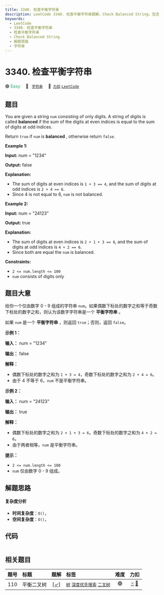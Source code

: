 ```yaml
---
title: 3340. 检查平衡字符串
description: LeetCode 3340. 检查平衡字符串题解，Check Balanced String，包含解题思路、复杂度分析以及完整的 JavaScript 代码实现。
keywords:
  - LeetCode
  - 3340. 检查平衡字符串
  - 检查平衡字符串
  - Check Balanced String
  - 解题思路
  - 字符串
---
```


# 3340. 检查平衡字符串

🟢 <font color=#15bd66>Easy</font>&emsp; 🔖&ensp; [`字符串`](/tag/string.md)&emsp; 🔗&ensp;[`力扣`](https://leetcode.cn/problems/check-balanced-string) [`LeetCode`](https://leetcode.com/problems/check-balanced-string)

## 题目

You are given a string `num` consisting of only digits. A string of digits is
called **balanced** if the sum of the digits at even indices is equal to the
sum of digits at odd indices.

Return `true` if `num` is **balanced** , otherwise return `false`.



**Example 1:**

**Input:** num = "1234"

**Output:** false

**Explanation:**

  * The sum of digits at even indices is `1 + 3 == 4`, and the sum of digits at odd indices is `2 + 4 == 6`.
  * Since 4 is not equal to 6, `num` is not balanced.

**Example 2:**

**Input:** num = "24123"

**Output:** true

**Explanation:**

  * The sum of digits at even indices is `2 + 1 + 3 == 6`, and the sum of digits at odd indices is `4 + 2 == 6`.
  * Since both are equal the `num` is balanced.



**Constraints:**

  * `2 <= num.length <= 100`
  * `num` consists of digits only


## 题目大意

给你一个仅由数字 0 - 9 组成的字符串 `num`。如果偶数下标处的数字之和等于奇数下标处的数字之和，则认为该数字字符串是一个 **平衡字符串** 。

如果 `num` 是一个 **平衡字符串** ，则返回 `true`；否则，返回 `false`。



**示例 1：**

**输入：** num = "1234"

**输出：** false

**解释：**

  * 偶数下标处的数字之和为 `1 + 3 = 4`，奇数下标处的数字之和为 `2 + 4 = 6`。
  * 由于 4 不等于 6，`num` 不是平衡字符串。

**示例 2：**

**输入：** num = "24123"

**输出：** true

**解释：**

  * 偶数下标处的数字之和为 `2 + 1 + 3 = 6`，奇数下标处的数字之和为 `4 + 2 = 6`。
  * 由于两者相等，`num` 是平衡字符串。



**提示：**

  * `2 <= num.length <= 100`
  * `num` 仅由数字 0 - 9 组成。


## 解题思路

#### 复杂度分析

- **时间复杂度**：`O()`，
- **空间复杂度**：`O()`，

## 代码

```javascript

```

## 相关题目

<!-- prettier-ignore -->
| 题号 | 标题 | 题解 | 标签 | 难度 | 力扣 |
| :------: | :------ | :------: | :------ | :------: | :------: |
| 110 | 平衡二叉树 | [[✓]](/problem/0110.md) |  [`树`](/tag/tree.md) [`深度优先搜索`](/tag/depth-first-search.md) [`二叉树`](/tag/binary-tree.md) | 🟢 | [🀄️](https://leetcode.cn/problems/balanced-binary-tree) [🔗](https://leetcode.com/problems/balanced-binary-tree) |